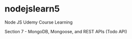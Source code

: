 # nodejslearn5

Node JS Udemy Course Learning

Section 7 - MongoDB, Mongoose, and REST APIs (Todo API)
